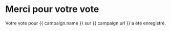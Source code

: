 # Merci pour votre vote

Votre vote pour {{ campaign.name }} sur {{ campaign.url }} a été enregistré.
